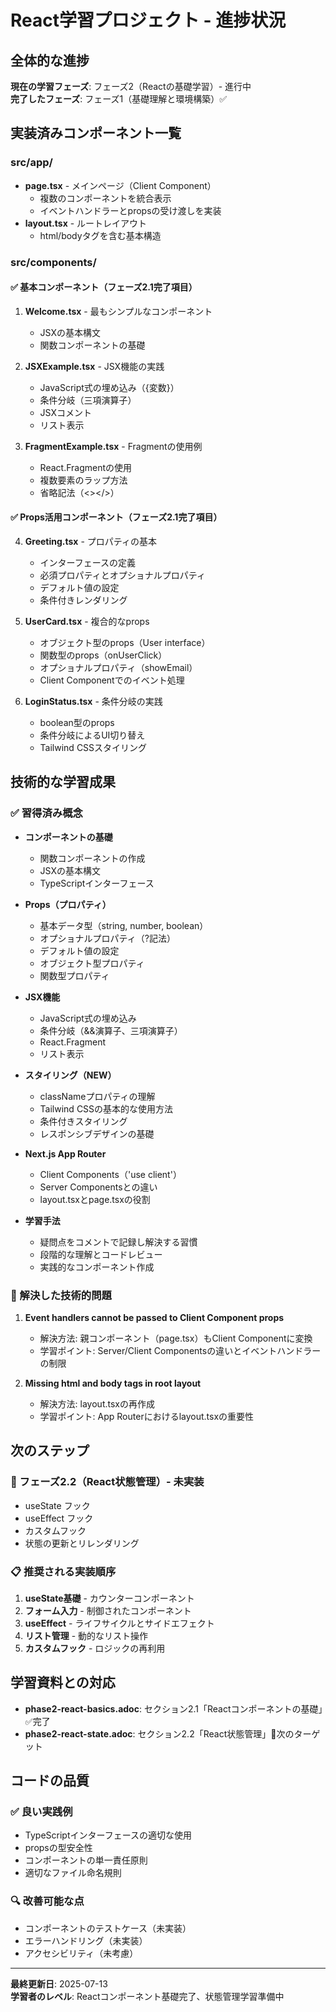 # React学習プロジェクト - 進捗状況

## 全体的な進捗

**現在の学習フェーズ**: フェーズ2（Reactの基礎学習）- 進行中  
**完了したフェーズ**: フェーズ1（基礎理解と環境構築）✅

## 実装済みコンポーネント一覧

### src/app/
- **page.tsx** - メインページ（Client Component）
  - 複数のコンポーネントを統合表示
  - イベントハンドラーとpropsの受け渡しを実装
- **layout.tsx** - ルートレイアウト
  - html/bodyタグを含む基本構造

### src/components/ 

#### ✅ 基本コンポーネント（フェーズ2.1完了項目）
1. **Welcome.tsx** - 最もシンプルなコンポーネント
   - JSXの基本構文
   - 関数コンポーネントの基礎

2. **JSXExample.tsx** - JSX機能の実践
   - JavaScript式の埋め込み（{変数}）
   - 条件分岐（三項演算子）
   - JSXコメント
   - リスト表示

3. **FragmentExample.tsx** - Fragmentの使用例
   - React.Fragmentの使用
   - 複数要素のラップ方法
   - 省略記法（<></>）

#### ✅ Props活用コンポーネント（フェーズ2.1完了項目）
4. **Greeting.tsx** - プロパティの基本
   - インターフェースの定義
   - 必須プロパティとオプショナルプロパティ
   - デフォルト値の設定
   - 条件付きレンダリング

5. **UserCard.tsx** - 複合的なprops
   - オブジェクト型のprops（User interface）
   - 関数型のprops（onUserClick）
   - オプショナルプロパティ（showEmail）
   - Client Componentでのイベント処理

6. **LoginStatus.tsx** - 条件分岐の実践
   - boolean型のprops
   - 条件分岐によるUI切り替え
   - Tailwind CSSスタイリング

## 技術的な学習成果

### ✅ 習得済み概念
- **コンポーネントの基礎**
  - 関数コンポーネントの作成
  - JSXの基本構文
  - TypeScriptインターフェース

- **Props（プロパティ）**
  - 基本データ型（string, number, boolean）
  - オプショナルプロパティ（?記法）
  - デフォルト値の設定
  - オブジェクト型プロパティ
  - 関数型プロパティ

- **JSX機能**
  - JavaScript式の埋め込み
  - 条件分岐（&&演算子、三項演算子）
  - React.Fragment
  - リスト表示

- **スタイリング（NEW）**
  - classNameプロパティの理解
  - Tailwind CSSの基本的な使用方法
  - 条件付きスタイリング
  - レスポンシブデザインの基礎

- **Next.js App Router**
  - Client Components（'use client'）
  - Server Componentsとの違い
  - layout.tsxとpage.tsxの役割

- **学習手法**
  - 疑問点をコメントで記録し解決する習慣
  - 段階的な理解とコードレビュー
  - 実践的なコンポーネント作成

### 🔧 解決した技術的問題
1. **Event handlers cannot be passed to Client Component props**
   - 解決方法: 親コンポーネント（page.tsx）もClient Componentに変換
   - 学習ポイント: Server/Client Componentsの違いとイベントハンドラーの制限

2. **Missing html and body tags in root layout**
   - 解決方法: layout.tsxの再作成
   - 学習ポイント: App Routerにおけるlayout.tsxの重要性

## 次のステップ

### 🎯 フェーズ2.2（React状態管理）- 未実装
- useState フック
- useEffect フック  
- カスタムフック
- 状態の更新とリレンダリング

### 📋 推奨される実装順序
1. **useState基礎** - カウンターコンポーネント
2. **フォーム入力** - 制御されたコンポーネント
3. **useEffect** - ライフサイクルとサイドエフェクト
4. **リスト管理** - 動的なリスト操作
5. **カスタムフック** - ロジックの再利用

## 学習資料との対応

- **phase2-react-basics.adoc**: セクション2.1「Reactコンポーネントの基礎」✅完了
- **phase2-react-state.adoc**: セクション2.2「React状態管理」🔄次のターゲット

## コードの品質

### ✅ 良い実践例
- TypeScriptインターフェースの適切な使用
- propsの型安全性
- コンポーネントの単一責任原則
- 適切なファイル命名規則

### 🔍 改善可能な点
- コンポーネントのテストケース（未実装）
- エラーハンドリング（未実装）
- アクセシビリティ（未考慮）

---

**最終更新日**: 2025-07-13  
**学習者のレベル**: Reactコンポーネント基礎完了、状態管理学習準備中